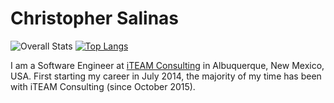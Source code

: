 # Christopher Salinas

![Overall Stats](https://github-readme-stats.vercel.app/api?username=casjr13&count_private=true&show_icons=true&hide=contribs) [![Top Langs](https://github-readme-stats.vercel.app/api/top-langs/?username=casjr13&layout=compact)](https://github.com/casjr13/github-readme-stats)


I am a Software Engineer at [iTEAM Consulting](https://iteamnm.com) in Albuquerque, New Mexico, USA. First starting my career in July 2014, the majority of my time has been with iTEAM Consulting (since October 2015).
